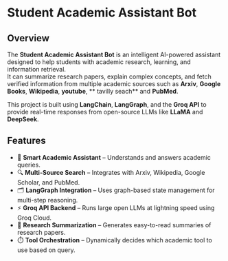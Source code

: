 # Student Academic Assistant Bot
## Overview
The **Student Academic Assistant Bot** is an intelligent AI-powered assistant designed to help students with academic research, learning, and information retrieval.  
It can summarize research papers, explain complex concepts, and fetch verified information from multiple academic sources such as **Arxiv**, **Google Books**, **Wikipedia**, **youtube**, ** tavilly seach** and **PubMed**.

This project is built using **LangChain**, **LangGraph**, and the **Groq API** to provide real-time responses from open-source LLMs like **LLaMA** and **DeepSeek**.
## Features
- 🧠 **Smart Academic Assistant** – Understands and answers academic queries.
- 🔍 **Multi-Source Search** – Integrates with Arxiv, Wikipedia, Google Scholar, and PubMed.
- 🗂️ **LangGraph Integration** – Uses graph-based state management for multi-step reasoning.
- ⚡ **Groq API Backend** – Runs large open LLMs at lightning speed using Groq Cloud.
- 📄 **Research Summarization** – Generates easy-to-read summaries of research papers.
- ⏱️ **Tool Orchestration** – Dynamically decides which academic tool to use based on query.
